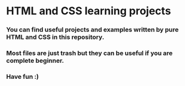 # HTML and CSS learning projects
### You can find useful projects and examples written by pure HTML and CSS in this repository.
### Most files are just trash but they can be useful if you are complete beginner.
### Have fun :)
